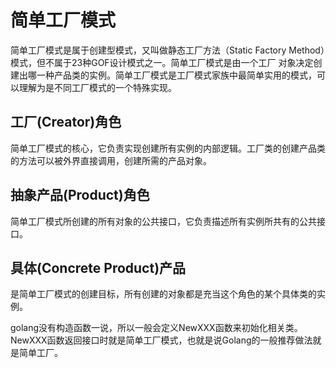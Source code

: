 # 简单工厂模式

简单工厂模式是属于创建型模式，又叫做静态工厂方法（Static Factory Method）模式，但不属于23种GOF设计模式之一。简单工厂模式是由一个工厂
对象决定创建出哪一种产品类的实例。简单工厂模式是工厂模式家族中最简单实用的模式，可以理解为是不同工厂模式的一个特殊实现。

## 工厂(Creator)角色
简单工厂模式的核心，它负责实现创建所有实例的内部逻辑。工厂类的创建产品类的方法可以被外界直接调用，创建所需的产品对象。

## 抽象产品(Product)角色
简单工厂模式所创建的所有对象的公共接口，它负责描述所有实例所共有的公共接口。

## 具体(Concrete Product)产品
是简单工厂模式的创建目标，所有创建的对象都是充当这个角色的某个具体类的实例。

golang没有构造函数一说，所以一般会定义NewXXX函数来初始化相关类。
NewXXX函数返回接口时就是简单工厂模式，也就是说Golang的一般推荐做法就是简单工厂。

